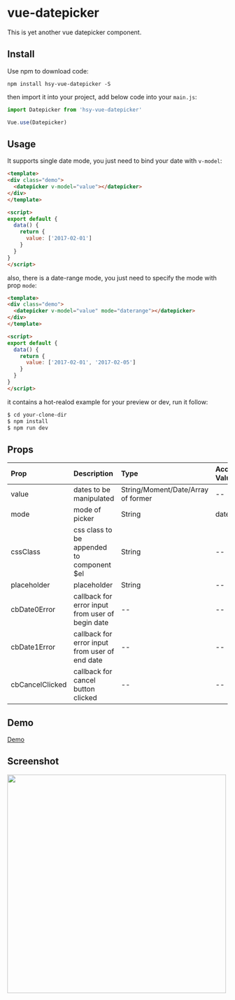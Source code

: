 # vue-datepicker

This is yet another vue datepicker component.

## Install

Use npm to download code:

```
npm install hsy-vue-datepicker -S
```

then import it into your project, add below code into your `main.js`:

```js
import Datepicker from 'hsy-vue-datepicker'

Vue.use(Datepicker)
```

## Usage

It supports single date mode, you just need to bind your date with `v-model`:

```html
<template>
<div class="demo">
  <datepicker v-model="value"></datepicker>
</div>
</template>

<script>
export default {
  data() {
    return {
      value: ['2017-02-01']
    }
  }
}
</script>
```

also, there is a date-range mode, you just need to specify the mode with prop `mode`:

```html
<template>
<div class="demo">
  <datepicker v-model="value" mode="daterange"></datepicker>
</div>
</template>

<script>
export default {
  data() {
    return {
      value: ['2017-02-01', '2017-02-05']
    }
  }
}
</script>
```

it contains a hot-realod example for your preview or dev, run it follow:

```sh
$ cd your-clone-dir
$ npm install
$ npm run dev
```

## Props

| Prop            | Description                                      | Type                               | Accepted Values | Default  |
|:----------------|:-------------------------------------------------|:-----------------------------------|:----------------|:---------|
| value           | dates to be manipulated                          | String/Moment/Date/Array of former | --              | moment() |
| mode            | mode of picker                                   | String                             | date/daterange  | date     |
| cssClass        | css class to be appended to component $el        | String                             | --              | --       |
| placeholder     | placeholder                                      | String                             | --              | --       |
| cbDate0Error    | callback for error input from user of begin date | --                                 | --              |          |
| cbDate1Error    | callback for error input from user of end date   | --                                 | --              |          |
| cbCancelClicked | callback for cancel button clicked               | --                                 | --              | --       |

## Demo

[Demo](http://vue-demo.hsiaosiyuan.com/#/datepicker)

## Screenshot

<img src="http://og9g58alt.bkt.clouddn.com/datepicker.png" width="500">
